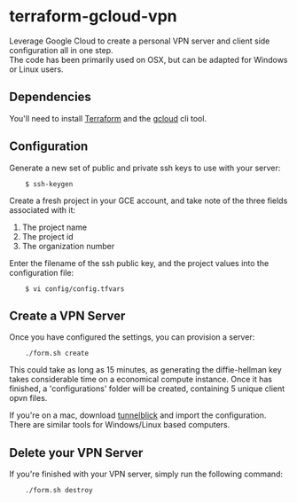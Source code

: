 terraform-gcloud-vpn
====================

Leverage Google Cloud to create a personal VPN server and client side configuration all in one step.<br>
The code has been primarily used on OSX, but can be adapted for Windows or Linux users.

## Dependencies

You'll need to install [Terraform](https://www.terraform.io/) and the [gcloud](https://cloud.google.com/sdk/) cli tool.


## Configuration

Generate a new set of public and private ssh keys to use with your server:
```
    $ ssh-keygen
```

Create a fresh project in your GCE account, and take note of the three fields associated with it:

1. The project name
2. The project id
3. The organization number

Enter the filename of the ssh public key, and the project values into the configuration file:
```
    $ vi config/config.tfvars
```


## Create a VPN Server

Once you have configured the settings, you can provision a server:
```
    ./form.sh create
```

This could take as long as 15 minutes, as generating the diffie-hellman key takes considerable time on a economical compute instance.
Once it has finished, a 'configurations' folder will be created, containing 5 unique client opvn files.

If you're on a mac, download [tunnelblick](https://tunnelblick.net/) and import the configuration.
There are similar tools for Windows/Linux based computers.


## Delete your VPN Server

If you're finished with your VPN server, simply run the following command:
```
    ./form.sh destroy
```
